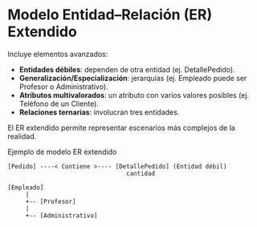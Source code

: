 # Modelo Entidad–Relación (ER) Extendido

Incluye elementos avanzados:

- **Entidades débiles**: dependen de otra entidad (ej. DetallePedido).
- **Generalización/Especialización**: jerarquías (ej. Empleado puede ser Profesor o Administrativo).
- **Atributos multivalorados**: un atributo con varios valores posibles (ej. Teléfono de un Cliente).
- **Relaciones ternarias**: involucran tres entidades.

El ER extendido permite representar escenarios más complejos de la realidad.

Ejemplo de modelo ER extendido

```
[Pedido] ----< Contiene >---- [DetallePedido] (Entidad débil)
                                 cantidad

[Empleado]
     |
     +-- [Profesor]
     |
     +-- [Administrativo]
```
